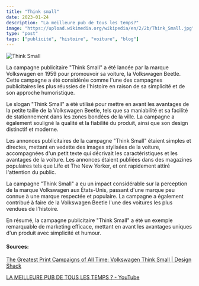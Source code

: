```yaml
---
title: "Think small"
date: 2023-01-24
description: "La meilleure pub de tous les temps?"
image: "https://upload.wikimedia.org/wikipedia/en/2/2b/Think_Small.jpg"
type: "post"
tags: ["publicité", "histoire", "voiture", "blog"]
---
```

![Think Small](https://upload.wikimedia.org/wikipedia/en/2/2b/Think_Small.jpg "Affiche 'Think small.' de Volkswagen")

La campagne publicitaire "Think Small" a été lancée par la marque Volkswagen en 1959 pour promouvoir sa voiture, la Volkswagen Beetle. Cette campagne a été considérée comme l'une des campagnes publicitaires les plus réussies de l'histoire en raison de sa simplicité et de son approche humoristique.

Le slogan "Think Small" a été utilisé pour mettre en avant les avantages de la petite taille de la Volkswagen Beetle, tels que sa maniabilité et sa facilité de stationnement dans les zones bondées de la ville. La campagne a également souligné la qualité et la fiabilité du produit, ainsi que son design distinctif et moderne.

Les annonces publicitaires de la campagne "Think Small" étaient simples et directes, mettant en vedette des images stylisées de la voiture, accompagnées d'un petit texte qui décrivait les caractéristiques et les avantages de la voiture. Les annonces étaient publiées dans des magazines populaires tels que Life et The New Yorker, et ont rapidement attiré l'attention du public.

La campagne "Think Small" a eu un impact considérable sur la perception de la marque Volkswagen aux États-Unis, passant d'une marque peu connue à une marque respectée et populaire. La campagne a également contribué à faire de la Volkswagen Beetle l'une des voitures les plus vendues de l'histoire.

En résumé, la campagne publicitaire "Think Small" a été un exemple remarquable de marketing efficace, mettant en avant les avantages uniques d'un produit avec simplicité et humour.

#### Sources:

[The Greatest Print Campaigns of All Time: Volkswagen Think Small | Design Shack](https://designshack.net/articles/graphics/the-greatest-print-campaigns-of-all-time-volkswagen-think-small/)

[LA MEILLEURE PUB DE TOUS LES TEMPS ? - YouTube](https://www.youtube.com/watch?v=tU53voKfaYI)
